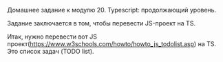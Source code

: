 Домашнее задание к модулю 20. Typescript: продолжающий уровень.

Задание заключается в том, чтобы перевести JS-проект на TS.

Итак, нужно перевести вот JS проект(https://www.w3schools.com/howto/howto_js_todolist.asp) на TS. Это список задач (TODO list).

